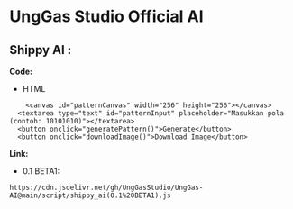 # UngGas Studio Official AI

## Shippy AI :

**Code:**
- HTML
```
    <canvas id="patternCanvas" width="256" height="256"></canvas>
  <textarea type="text" id="patternInput" placeholder="Masukkan pola (contoh: 10101010)"></textarea>
  <button onclick="generatePattern()">Generate</button>
  <button onclick="downloadImage()">Download Image</button>
```

**Link:**
- 0.1 BETA1:
```
https://cdn.jsdelivr.net/gh/UngGasStudio/UngGas-AI@main/script/shippy_ai(0.1%20BETA1).js
```
